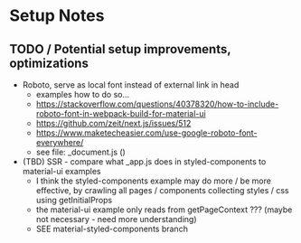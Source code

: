# Setup Notes

## TODO / Potential setup improvements, optimizations
* Roboto, serve as local font instead of external link in head
  * examples how to do so...
  * https://stackoverflow.com/questions/40378320/how-to-include-roboto-font-in-webpack-build-for-material-ui
  * https://github.com/zeit/next.js/issues/512
  * https://www.maketecheasier.com/use-google-roboto-font-everywhere/
  * see file: _document.js ()
* (TBD) SSR - compare what _app.js does in styled-components to material-ui examples
  * I think the styled-components example may do more / be more effective, by crawling all pages / components collecting styles / css using getInitialProps
  * the material-ui example only reads from getPageContext ??? (maybe not necessary - need more understanding)
  * SEE material-styled-components branch
